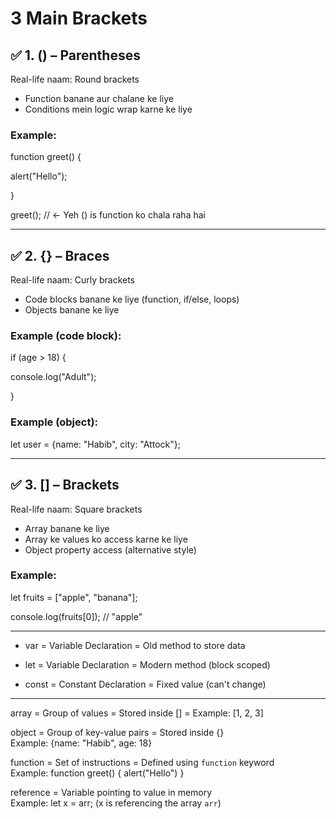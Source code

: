# 3 Main Brackets
## ✅ 1. () – Parentheses

Real-life naam: Round brackets

- Function banane aur chalane ke liye
- Conditions mein logic wrap karne ke liye

### Example:

function greet() {

  alert("Hello");

}

greet(); // ← Yeh () is function ko chala raha hai

---

## ✅ 2. {} – Braces

Real-life naam: Curly brackets

- Code blocks banane ke liye (function, if/else, loops)
- Objects banane ke liye

### Example (code block):

if (age > 18) {

  console.log("Adult");

}

### Example (object):

let user = {name: "Habib", city: "Attock"};

---

## ✅ 3. [] – Brackets

Real-life naam: Square brackets

- Array banane ke liye
- Array ke values ko access karne ke liye
- Object property access (alternative style)

### Example:

let fruits = ["apple", "banana"];

console.log(fruits[0]); // "apple"

---

- var = Variable Declaration = Old method to store data

- let = Variable Declaration = Modern method (block scoped)

- const = Constant Declaration = Fixed value (can't change)

---

array = Group of values = Stored inside [] = Example: [1, 2, 3]

object = Group of key-value pairs = Stored inside {}  
Example: {name: "Habib", age: 18}

function = Set of instructions = Defined using `function` keyword  
Example: function greet() { alert("Hello") }

reference = Variable pointing to value in memory  
Example: let x = arr; (x is referencing the array `arr`)
